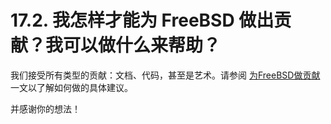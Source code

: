 # 17.2. 我怎样才能为 FreeBSD 做出贡献？我可以做什么来帮助？

我们接受所有类型的贡献：文档、代码，甚至是艺术。请参阅 [为FreeBSD做贡献](https://docs.freebsd.org/en/articles/contributing/) 一文以了解如何做的具体建议。

并感谢你的想法！
